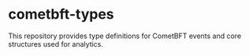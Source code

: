 # cometbft-types

This repository provides type definitions for CometBFT events and core structures used for analytics.
